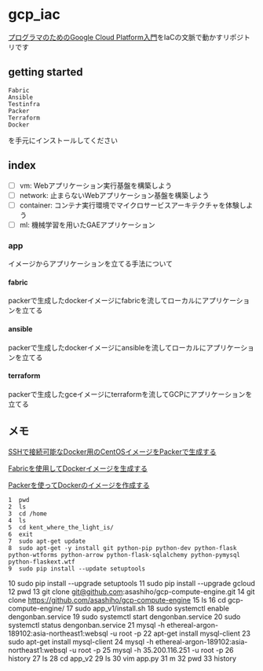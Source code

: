 # gcp_iac

[プログラマのためのGoogle Cloud Platform入門](http://amzn.asia/d/iL2s3mw)をIaCの文脈で動かすリポジトリです

## getting started

```
Fabric
Ansible
Testinfra
Packer
Terraform
Docker
```

を手元にインストールしてください

## index

- [ ] vm: Webアプリケーション実行基盤を構築しよう
- [ ] network: 止まらないWebアプリケーション基盤を構築しよう
- [ ] container: コンテナ実行環境でマイクロサービスアーキテクチャを体験しよう
- [ ] ml: 機械学習を用いたGAEアプリケーション

### app

イメージからアプリケーションを立てる手法について

#### fabric

packerで生成したdockerイメージにfabricを流してローカルにアプリケーションを立てる

#### ansible

packerで生成したdockerイメージにansibleを流してローカルにアプリケーションを立てる

#### terraform

packerで生成したgceイメージにterraformを流してGCPにアプリケーションを立てる

## メモ

[SSHで接続可能なDocker用のCentOSイメージをPackerで生成する](https://qiita.com/ikuyamada/items/9cce2fa28b17c8d794e3)

[Fabricを使用してDockerイメージを生成する](https://qiita.com/ikuyamada/items/03e7677c596678d300d9)

[Packerを使ってDockerのイメージを作成する](https://qiita.com/hirohero/items/9d306c0ff6b2b6a58f7a)

    1  pwd
    2  ls
    3  cd /home
    4  ls
    5  cd kent_where_the_light_is/
    6  exit
    7  sudo apt-get update
    8  sudo apt-get -y install git python-pip python-dev python-flask python-wtforms python-arrow python-flask-sqlalchemy python-pymysql python-flaskext.wtf
    9  sudo pip install --update setuptools
   10  sudo pip install --upgrade setuptools
   11  sudo pip install --upgrade gcloud
   12  pwd
   13  git clone git@github.com:asashiho/gcp-compute-engine.git
   14  git clone https://github.com/asashiho/gcp-compute-engine
   15  ls
   16  cd gcp-compute-engine/
   17  sudo app_v1/install.sh
   18  sudo systemctl enable dengonban.service
   19  sudo systemctl start dengonban.service
   20  sudo systemctl status dengonban.service
   21  mysql -h ethereal-argon-189102:asia-northeast1:websql -u root -p
   22  apt-get install mysql-client
   23  sudo apt-get install mysql-client
   24  mysql -h ethereal-argon-189102:asia-northeast1:websql -u root -p
   25  mysql -h 35.200.116.251 -u root -p
   26  history
   27  ls
   28  cd app_v2
   29  ls
   30  vim app.py
   31  m
   32  pwd
   33  history
